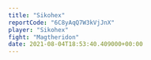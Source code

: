 ```yaml
---
title: "Sikohex"
reportCode: "6C8yAqQ7W3kVjJnX"
player: "Sikohex"
fight: "Magtheridon"
date: 2021-08-04T18:53:40.409000+00:00
---
```

